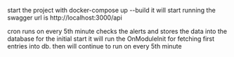 start the project with
docker-compose up --build
it will start running the swagger url is
http://localhost:3000/api

cron runs on every 5th minute checks the alerts and stores the data into the database
for the initial start it will run the OnModuleInit for fetching first entries into db.
then will continue to run on every 5th minute
